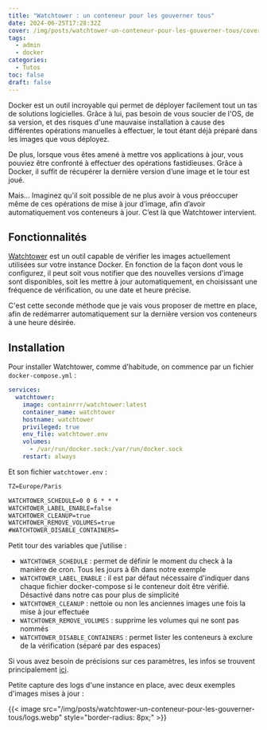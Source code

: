 ```yaml
---
title: "Watchtower : un conteneur pour les gouverner tous"
date: 2024-06-25T17:28:32Z
cover: /img/posts/watchtower-un-conteneur-pour-les-gouverner-tous/cover.webp
tags:
  - admin
  - docker
categories:
  - Tutos
toc: false
draft: false
---
```


Docker est un outil incroyable qui permet de déployer facilement tout un tas de solutions logicielles. Grâce à lui, pas besoin de vous soucier de l'OS, de sa version, et des risques d'une mauvaise installation à cause des différentes opérations manuelles à effectuer, le tout étant déjà préparé dans les images que vous déployez.

De plus, lorsque vous êtes amené à mettre vos applications à jour, vous pouviez être confronté à effectuer des opérations fastidieuses. Grâce à Docker, il suffit de récupérer la dernière version d’une image et le tour est joué.

Mais... Imaginez qu'il soit possible de ne plus avoir à vous préoccuper même de ces opérations de mise à jour d’image, afin d’avoir automatiquement vos conteneurs à jour. C’est là que Watchtower intervient.

## Fonctionnalités

[Watchtower](https://containrrr.dev/watchtower/) est un outil capable de vérifier les images actuellement utilisées sur votre instance Docker. En fonction de la façon dont vous le configurez, il peut soit vous notifier que des nouvelles versions d'image sont disponibles, soit les mettre à jour automatiquement, en choisissant une fréquence de vérification, ou une date et heure précise.

C'est cette seconde méthode que je vais vous proposer de mettre en place, afin de redémarrer automatiquement sur la dernière version vos conteneurs à une heure désirée.

## Installation

Pour installer Watchtower, comme d'habitude, on commence par un fichier `docker-compose.yml` :

```yml
services:
  watchtower:
    image: containrrr/watchtower:latest
    container_name: watchtower
    hostname: watchtower
    privileged: true
    env_file: watchtower.env
    volumes:
      - /var/run/docker.sock:/var/run/docker.sock
    restart: always
```

Et son fichier `watchtower.env` :

```txt
TZ=Europe/Paris

WATCHTOWER_SCHEDULE=0 0 6 * * *
WATCHTOWER_LABEL_ENABLE=false
WATCHTOWER_CLEANUP=true
WATCHTOWER_REMOVE_VOLUMES=true
#WATCHTOWER_DISABLE_CONTAINERS=
```

Petit tour des variables que j’utilise :

- `WATCHTOWER_SCHEDULE` : permet de définir le moment du check à la manière de cron. Tous les jours à 6h dans notre exemple
- `WATCHTOWER_LABEL_ENABLE` : il est par défaut nécessaire d'indiquer dans chaque fichier docker-compose si le conteneur doit être vérifié. Désactivé dans notre cas pour plus de simplicité
- `WATCHTOWER_CLEANUP` : nettoie ou non les anciennes images une fois la mise à jour effectuée
- `WATCHTOWER_REMOVE_VOLUMES` : supprime les volumes qui ne sont pas nommés
- `WATCHTOWER_DISABLE_CONTAINERS` : permet lister les conteneurs à exclure de la vérification (séparé par des espaces)

Si vous avez besoin de précisions sur ces paramètres, les infos se trouvent principalement [ici](https://containrrr.dev/watchtower/arguments/).

Petite capture des logs d'une instance en place, avec deux exemples d'images mises à jour :

{{< image src="/img/posts/watchtower-un-conteneur-pour-les-gouverner-tous/logs.webp" style="border-radius: 8px;" >}}
